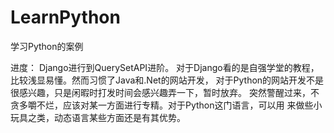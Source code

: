 # LearnPython
学习Python的案例

进度：
Django进行到QuerySetAPI进阶。
	对于Django看的是自强学堂的教程，比较浅显易懂。然而习惯了Java和.Net的网站开发，
对于Python的网站开发不是很感兴趣，只是闲暇时打发时间会感兴趣弄一下，暂时放弃。
	突然警醒过来，不贪多嚼不烂，应该对某一方面进行专精。对于Python这门语言，可以用
来做些小玩具之类，动态语言某些方面还是有其优势。
